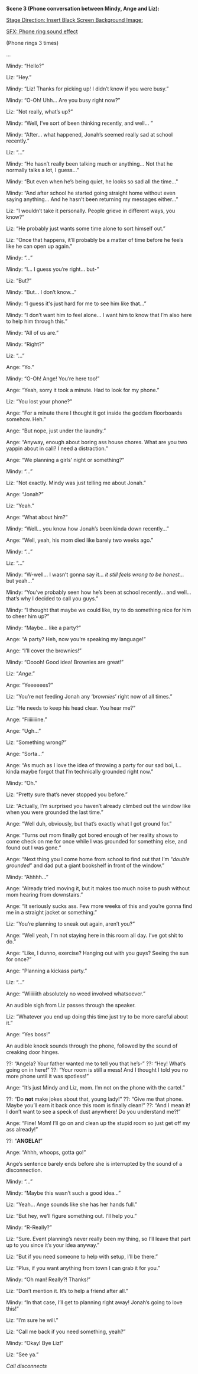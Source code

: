 **Scene 3 (Phone conversation between Mindy, Ange and Liz):**

<span style="text-decoration:underline;">Stage Direction: Insert Black Screen Background Image:</span>

<span style="text-decoration:underline;">SFX: Phone ring sound effect</span>

(Phone rings 3 times)

…

Mindy: “Hello?”

Liz: “Hey.”

Mindy: “Liz! Thanks for picking up! I didn’t know if you were busy.”

Mindy: “O-Oh! Uhh… Are you busy right now?” 

Liz: “Not really, what’s up?”

Mindy: “Well, I’ve sort of been thinking recently, and well… ”

Mindy: “After… what happened, Jonah’s seemed really sad at school recently.”

Liz: “...”

Mindy: “He hasn’t really been talking much or anything… Not that he normally talks a lot, I guess…”

Mindy: “But even when he’s being quiet, he looks so sad all the time…"

Mindy: “And after school he started going straight home without even saying anything… And he hasn’t been returning my messages either…”

Liz: “I wouldn’t take it personally. People grieve in different ways, you know?”

Liz: “He probably just wants some time alone to sort himself out.”

Liz: “Once that happens, it’ll probably be a matter of time before he feels like he can open up again.”

Mindy: “...”

Mindy: “I… I guess you’re right… but-”

Liz: “But?”

Mindy: “But… I don’t know…”

Mindy: “I guess it's just hard for me to see him like that…”

Mindy: “I don’t want him to feel alone… I want him to know that I’m also here to help him through this.”

Mindy: “All of us are.”

Mindy: “Right?”

Liz: “...”

Ange: “Yo.”

Mindy: “O-Oh! Ange! You’re here too!”

Ange: “Yeah, sorry it took a minute. Had to look for my phone.”

Liz: “You lost your phone?”

Ange: “For a minute there I thought it got inside the goddam floorboards somehow. Heh.”

Ange: “But nope, just under the laundry.”

Ange: “Anyway, enough about boring ass house chores. What are you two yappin about in call? I need a distraction.”

Ange: “We planning a girls’ night or something?”

Mindy: “...”

Liz: “Not exactly. Mindy was just telling me about Jonah.”

Ange: “Jonah?”

Liz: “Yeah.”

Ange: “What about him?”

Mindy: “Well… you know how Jonah’s been kinda down recently…”

Ange: “Well, yeah, his mom died like barely two weeks ago.”

Mindy: “...”

Liz: “...”

Mindy: “W-well… I wasn’t gonna say it… _it still feels wrong to be honest…_ but yeah…”

Mindy: “You’ve probably seen how he’s been at school recently… and well… that’s why I decided to call you guys.”

Mindy: “I thought that maybe we could like, try to do something nice for him to cheer him up?”

Mindy: “Maybe… like a party?”

Ange: “A party? Heh, now you’re speaking my language!”

Ange: “I’ll cover the brownies!”

Mindy: “Ooooh! Good idea! Brownies are great!”

Liz: “_Ange_.”

Ange: “Yeeeeees?”

Liz: “You’re not feeding Jonah any ‘_brownies_’ right now of all times.”

Liz: “He needs to keep his head clear. You hear me?”

Ange: “Fiiiiiiiine.”

Ange: “Ugh…”

Liz: “Something wrong?”

Ange: “Sorta…”

Ange: “As much as I love the idea of throwing a party for our sad boi, I… kinda maybe forgot that I’m technically grounded right now.”

Mindy: “Oh.”

Liz: “Pretty sure that’s never stopped you before.”

Liz: “Actually, I’m surprised you haven’t already climbed out the window like when you were grounded the last time.”

Ange: “Well duh, obviously, but that’s exactly what I got ground for.”

Ange: “Turns out mom finally got bored enough of her reality shows to come check on me for once while I was grounded for something else, and found out I was gone.” 

Ange: “Next thing you I come home from school to find out that I’m “_double grounded_” and dad put a giant bookshelf in front of the window.”

Mindy: “Ahhhh…”

Ange: “Already tried moving it, but it makes too much noise to push without mom hearing from downstairs.”

Ange: “It seriously sucks ass. Few more weeks of this and you’re gonna find me in a straight jacket or something.”

Liz: “You’re planning to sneak out again, aren’t you?”

Ange: “Well yeah, I’m not staying here in this room all day. I’ve got shit to do.” 

Ange: “Like, I dunno, exercise? Hanging out with you guys? Seeing the sun for once?”

Ange: “Planning a kickass party.”

Liz: “...”

Ange: “Wiiiiiith absolutely no weed involved whatsoever.”

An audible sigh from Liz passes through the speaker. 

Liz: “Whatever you end up doing this time just try to be more careful about it.”

Ange: “Yes boss!”

An audible knock sounds through the phone, followed by the sound of creaking door hinges.



??: “Angela? Your father wanted me to tell you that he’s-”
??: “Hey! What’s going on in here!”
??: “Your room is still a mess! And I thought I told you no more phone until it was spotless!”


Ange: “It’s just Mindy and Liz, mom. I’m not on the phone with the cartel.”



??: “Do **not** make jokes about that, young lady!”
??: “Give me that phone. Maybe you’ll earn it back once this room is finally clean!”
??: “And I mean it! I don’t want to see a speck of dust anywhere! Do you understand me?!”



Ange: “Fine! Mom! I’ll go on and clean up the stupid room so just get off my ass already!”



??: “**ANGELA!**”

Ange: “Ahhh, whoops, gotta go!”

Ange’s sentence barely ends before she is interrupted by the sound of a disconnection.

Mindy: “...”

Mindy: “Maybe this wasn’t such a good idea…”

Liz: “Yeah… Ange sounds like she has her hands full.”

Liz: “But hey, we’ll figure something out. I’ll help you.”

Mindy: “R-Really?”

Liz: “Sure. Event planning’s never really been my thing, so I’ll leave that part up to you since it’s your idea anyway.”

Liz: “But if you need someone to help with setup, I’ll be there.”

Liz: “Plus, if you want anything from town I can grab it for you.”

Mindy: “Oh man! Really?! Thanks!”

Liz: “Don’t mention it. It’s to help a friend after all.”

Mindy: “In that case, I’ll get to planning right away! Jonah’s going to love this!”

Liz: “I’m sure he will.”

Liz: “Call me back if you need something, yeah?”

Mindy: “Okay! Bye Liz!”

Liz: “See ya.”

*_Call disconnects_*

